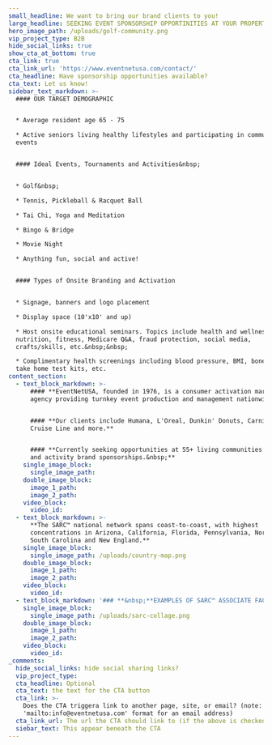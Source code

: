 ```yaml
---
small_headline: We want to bring our brand clients to you!
large_headline: SEEKING EVENT SPONSORSHIP OPPORTINITIES AT YOUR PROPERTY
hero_image_path: /uploads/golf-community.png
vip_project_type: B2B
hide_social_links: true
show_cta_at_bottom: true
cta_link: true
cta_link_url: 'https://www.eventnetusa.com/contact/'
cta_headline: Have sponsorship opportunities available?
cta_text: Let us know!
sidebar_text_markdown: >-
  #### OUR TARGET DEMOGRAPHIC


  * Average resident age 65 - 75

  * Active seniors living healthy lifestyles and participating in community
  events


  #### Ideal Events, Tournaments and Activities&nbsp;


  * Golf&nbsp;

  * Tennis, Pickleball & Racquet Ball

  * Tai Chi, Yoga and Meditation

  * Bingo & Bridge

  * Movie Night

  * Anything fun, social and active!


  #### Types of Onsite Branding and Activation


  * Signage, banners and logo placement

  * Display space (10'x10' and up)

  * Host onsite educational seminars. Topics include health and wellness,
  nutrition, fitness, Medicare Q&A, fraud protection, social media,
  crafts/skills, etc.&nbsp;&nbsp;

  * Complimentary health screenings including blood pressure, BMI, bone density,
  take home test kits, etc.
content_section:
  - text_block_markdown: >-
      #### **EventNetUSA, founded in 1976, is a consumer activation marketing
      agency providing turnkey event production and management nationwide.**


      #### **Our clients include Humana, L'Oreal, Dunkin' Donuts, Carnival
      Cruise Line and more.**


      #### **Currently seeking opportunities at 55+ living communities for event
      and activity brand sponsorships.&nbsp;**
    single_image_block:
      single_image_path:
    double_image_block:
      image_1_path:
      image_2_path:
    video_block:
      video_id:
  - text_block_markdown: >-
      **The SARC™ national network spans coast-to-coast, with highest
      concentrations in Arizona, California, Florida, Pennsylvania, North and
      South Carolina and New England.**
    single_image_block:
      single_image_path: /uploads/country-map.png
    double_image_block:
      image_1_path:
      image_2_path:
    video_block:
      video_id:
  - text_block_markdown: '### **&nbsp;**EXAMPLES OF SARC™ ASSOCIATE FACILITIES&nbsp;'
    single_image_block:
      single_image_path: /uploads/sarc-collage.png
    double_image_block:
      image_1_path:
      image_2_path:
    video_block:
      video_id:
_comments:
  hide_social_links: hide social sharing links?
  vip_project_type:
  cta_headline: Optional
  cta_text: the text for the CTA button
  cta_link: >-
    Does the CTA triggera link to another page, site, or email? (note: use
    'mailto:info@eventnetusa.com' format for an email address)
  cta_link_url: The url the CTA should link to (if the above is checked)
  siebar_text: This appear beneath the CTA
---
```

